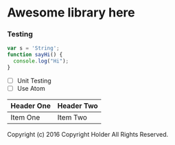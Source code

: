 # Awesome library here

### Testing

```javascript
var s = 'String';
function sayHi() {
  console.log("Hi");
}

```

- [ ] Unit Testing
- [ ] Use Atom

| Header One     | Header Two     |
| :------------- | :------------- |
| Item One       | Item Two       |

Copyright (c) 2016 Copyright Holder All Rights Reserved.

